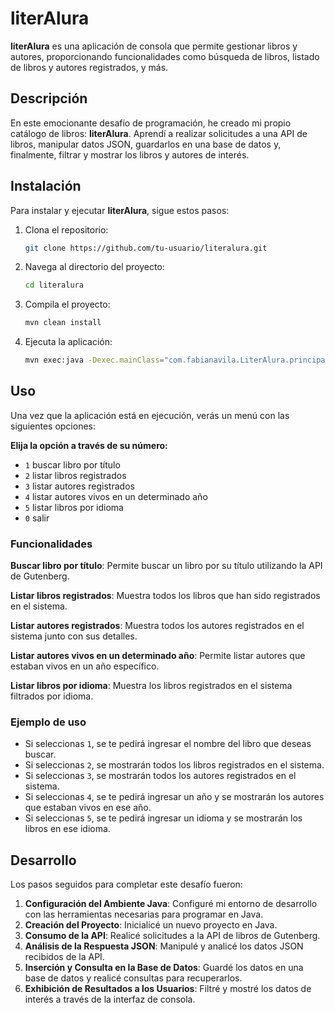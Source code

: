 # literAlura

**literAlura** es una aplicación de consola que permite gestionar libros y autores, proporcionando funcionalidades como búsqueda de libros, listado de libros y autores registrados, y más.

## Descripción

En este emocionante desafío de programación, he creado mi propio catálogo de libros: **literAlura**. Aprendí a realizar solicitudes a una API de libros, manipular datos JSON, guardarlos en una base de datos y, finalmente, filtrar y mostrar los libros y autores de interés.

## Instalación

Para instalar y ejecutar **literAlura**, sigue estos pasos:

1. Clona el repositorio:
    ```sh
    git clone https://github.com/tu-usuario/literalura.git
    ```
2. Navega al directorio del proyecto:
    ```sh
    cd literalura
    ```
3. Compila el proyecto:
    ```sh
    mvn clean install
    ```
4. Ejecuta la aplicación:
    ```sh
    mvn exec:java -Dexec.mainClass="com.fabianavila.LiterAlura.principal.Principal"
    ```

## Uso

Una vez que la aplicación está en ejecución, verás un menú con las siguientes opciones:

<i class="fas fa-list-alt"></i> **Elija la opción a través de su número:**
- `1` buscar libro por título
- `2` listar libros registrados
- `3` listar autores registrados
- `4` listar autores vivos en un determinado año
- `5` listar libros por idioma
- `0` salir

### Funcionalidades

<i class="fas fa-book"></i> **Buscar libro por título**: Permite buscar un libro por su título utilizando la API de Gutenberg.

<i class="fas fa-list"></i> **Listar libros registrados**: Muestra todos los libros que han sido registrados en el sistema.

<i class="fas fa-user"></i> **Listar autores registrados**: Muestra todos los autores registrados en el sistema junto con sus detalles.

<i class="fas fa-calendar-alt"></i> **Listar autores vivos en un determinado año**: Permite listar autores que estaban vivos en un año específico.

<i class="fas fa-language"></i> **Listar libros por idioma**: Muestra los libros registrados en el sistema filtrados por idioma.

### Ejemplo de uso


- Si seleccionas `1`, se te pedirá ingresar el nombre del libro que deseas buscar.
- Si seleccionas `2`, se mostrarán todos los libros registrados en el sistema.
- Si seleccionas `3`, se mostrarán todos los autores registrados en el sistema.
- Si seleccionas `4`, se te pedirá ingresar un año y se mostrarán los autores que estaban vivos en ese año.
- Si seleccionas `5`, se te pedirá ingresar un idioma y se mostrarán los libros en ese idioma.

## Desarrollo

Los pasos seguidos para completar este desafío fueron:

1. **Configuración del Ambiente Java**: Configuré mi entorno de desarrollo con las herramientas necesarias para programar en Java.
2. **Creación del Proyecto**: Inicialicé un nuevo proyecto en Java.
3. **Consumo de la API**: Realicé solicitudes a la API de libros de Gutenberg.
4. **Análisis de la Respuesta JSON**: Manipulé y analicé los datos JSON recibidos de la API.
5. **Inserción y Consulta en la Base de Datos**: Guardé los datos en una base de datos y realicé consultas para recuperarlos.
6. **Exhibición de Resultados a los Usuarios**: Filtré y mostré los datos de interés a través de la interfaz de consola.
